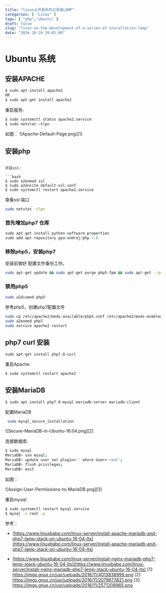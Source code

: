 ```yaml
---
title: "linux上开发系列之安装LAMP"
categories: [ "Linux" ]
tags: [ "php","ubuntu" ]
draft: false
slug: "linux-on-the-development-of-a-series-of-installation-lamp"
date: "2016-10-29 20:01:00"
---
```


#  Ubuntu 系统

## 安装APACHE

```bash
$ sudo apt install apache2
OR
$ sudo apt-get install apache2
```
重启服务:

```bash
$ sudo systemctl status apache2.service 
$ sudo netstat –tlpn
```
如图：
![Apache-Default-Page.png][1]
## 安装php
```

开启ssl:

```bash
$ sudo a2enmod ssl 
$ sudo a2ensite default-ssl.conf 
$ sudo systemctl restart apache2.service
```
查看ssl 端口

```bash
sudo netstat -tlpn
```


### 首先增加php7 仓库

```php
sudo apt-get install python-software-properties
sudo add-apt-repository ppa:ondrej/php-7.0
```

### 移除php5，安装php7

安装前做好 配置文件备份工作。


<!--more-->


```bash
sudo apt-get update && sudo apt-get purge php5-fpm && sudo apt-get --purge autoremove && sudo apt-get install php7.0-fpm php7.0-mysql
```

### 禁用php5

```bash
sudo a2dismod php5
```
参考php5，创建php7配置文件

```bash
sudo cp /etc/apache2/mods-available/php5.conf /etc/apache2/mods-enabled/php7.conf
sudo a2enmod php7
sudo service apache2 restart
```

## php7 curl 安装
```
sudo apt-get install php7.0-curl
```
重启Apache

```bash
$ sudo systemctl restart apache2
```
## 安装MariaDB 

```bash
$ sudo apt install php7.0-mysql mariadb-server mariadb-client
```

配置MariaDB

```bash
 sudo mysql_secure_installation
```

![Secure-MariaDB-in-Ubuntu-16.04.png][2]

连接数据库:

```bash
$ sudo mysql 
MariaDB> use mysql;
MariaDB> update user set plugin='' where User='root';
MariaDB> flush privileges;
MariaDB> exit
```

如图：

![Assign-User-Permissions-to-MariaDB.png][3]

重启mysql:

```bash
$ sudo systemctl restart mysql.service
$ mysql -u root -p
```
参考：

 - [https://www.linuxbabe.com/linux-server/install-apache-mariadb-and-php7-lamp-stack-on-ubuntu-16-04-lts](https://www.linuxbabe.com/linux-server/install-apache-mariadb-and-php7-lamp-stack-on-ubuntu-16-04-lts)

 - [https://www.linuxbabe.com/linux-server/install-nginx-mariadb-php7-lemp-stack-ubuntu-16-04-lts](https://www.linuxbabe.com/linux-server/install-nginx-mariadb-php7-lemp-stack-ubuntu-16-04-lts)
  [1]: https://imgs.gnux.cn/usr/uploads/2016/11/4013838999.png
  [2]: https://imgs.gnux.cn/usr/uploads/2016/11/2079673821.png
  [3]: https://imgs.gnux.cn/usr/uploads/2016/11/2571208965.png